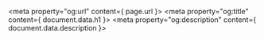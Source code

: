 <head>
  <meta charset="UTF-8">
  <meta name="viewport" content="width=device-width, initial-scale=1.0">

  <!-- HTML Meta Tags -->
  <title>{{ h1 }}</title>
  <meta name="description" content={ document.data.description }>

  <!-- Google / Search Engine Tags -->
  <meta itemprop="name" content="loopdash">
  <meta itemprop="description" content={ document.data.description }>
  <meta itemprop="image" content="">

  <!-- Facebook Meta Tags -->
  <meta property="og:url" content={ page.url }>
  <meta property="og:type" content="website">
  <meta property="og:title" content={ document.data.h1 }>
  <meta property="og:description" content={ document.data.description }>
  <meta property="og:image" content="">

  <!-- Twitter Meta Tags -->
  <meta name="twitter:card" content="summary_large_image">
  <meta name="twitter:title" content={ document.data.h1 }>
  <meta name="twitter:description" content={ document.data.description }>
  <meta name="twitter:image" content="">
  <meta name="robots" content="index, follow" />
  <!-- Meta Tags Generated via http://heymeta.com -->

  <link rel="preconnect" href="https://fonts.googleapis.com">
  <link rel="preconnect" href="https://fonts.gstatic.com" crossorigin>
  <link href="https://fonts.googleapis.com/css2?family=Roboto:ital,wght@0,100;0,300;0,400;0,500;0,700;0,900;1,100;1,300;1,400;1,500;1,700;1,900&family=IBM+Plex+Mono:ital,wght@0,200;0,300;0,400;0,500;0,600;0,700;1,200;1,300;1,400;1,500;1,600;1,700&display=swap" rel="stylesheet">
  <link rel="stylesheet" href="/css/site.css" />
  <link rel="stylesheet" href="/css/main.css" />

  <!-- Global site tag (gtag.js) - Google Analytics -->
  <script async src="https://www.googletagmanager.com/gtag/js?id=UA-177470860-1"></script>
  <script>
    window.dataLayer = window.dataLayer || [];
    function gtag(){dataLayer.push(arguments);}
    gtag('js', new Date());

    gtag('config', 'UA-177470860-1');
  </script>
  <!-- Hotjar Tracking Code for loopdash.com -->
  <script>
      (function(h,o,t,j,a,r){
          h.hj=h.hj||function(){(h.hj.q=h.hj.q||[]).push(arguments)};
          h._hjSettings={hjid:2229235,hjsv:6};
          a=o.getElementsByTagName('head')[0];
          r=o.createElement('script');r.async=1;
          r.src=t+h._hjSettings.hjid+j+h._hjSettings.hjsv;
          a.appendChild(r);
      })(window,document,'https://static.hotjar.com/c/hotjar-','.js?sv=');
  </script>
</head>
